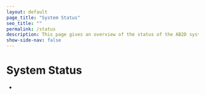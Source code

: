 ```yaml
---
layout: default
page_title: "System Status"
seo_title: ""
permalink: /status
description: This page gives an overview of the status of the AB2D systems.
show-side-nav: false
---
```


<script>
    let baseUrl = 'https://sandbox.ab2d.cms.gov/';

    function pollServer() {
        $.get(baseUrl + 'status', function(data) {
            if(data.maintenanceMode === 'false') {
                $('#status-icon').html('<svg class="usa-icon text-green" aria-hidden="true" role="img"><use xlink:href="{{ '/assets/uswds/img/sprite.svg#check_circle' | relative_url }}"></use></svg>');
                $('#status-content').html("The system is operating normally");
            } else {
                $('#status-icon').html('<svg class="usa-icon text-red" aria-hidden="true" role="img"><use xlink:href="{{ '/assets/uswds/img/sprite.svg#cancel' | relative_url }}"></use></svg>');
                $('#status-content').html("The system is currently in maintenance mode. Please check back later.");
            }
        })
        .fail(function() {
            $('#status-icon').html('<svg class="usa-icon text-red" aria-hidden="true" role="img"><use xlink:href="{{ '/assets/uswds/img/sprite.svg#cancel' | relative_url }}"></use></svg>');
            $('#status-content').html("The system is currently unreachable. Please check back later.");
        })
        .always(function() {
            setTimeout(pollServer, 10000);
        });
    }

    $(document).ready(function() {
        pollServer();
    });
</script>

<h1>System Status</h1>

<ul class="usa-icon-list">
    <li class="usa-icon-list__item">
        <div class="usa-icon-list__icon" id="status-icon"></div>
        <div class="usa-icon-list__content" id="status-content"></div>
    </li>
</ul>